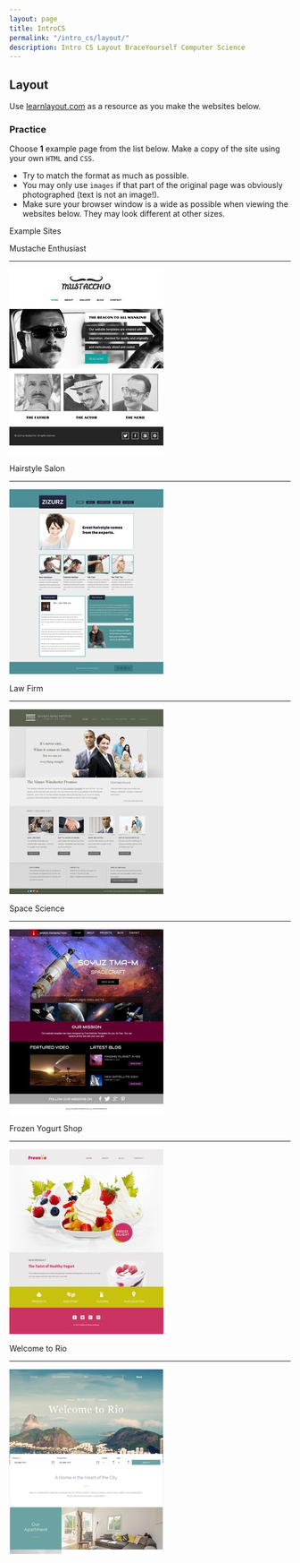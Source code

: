 ```yaml
---
layout: page
title: IntroCS
permalink: "/intro_cs/layout/"
description: Intro CS Layout BraceYourself Computer Science
---
```


## Layout

<div class="section" markdown="1">

Use [learnlayout.com](http://learnlayout.com) as a resource as you make the websites below.

</div>

### Practice

<div class="section" markdown="1">

Choose **1** example page from the list below. Make a copy of the site using your own <code>HTML</code> and <code>CSS</code>.

* Try to match the format as much as possible.
* You may only use <code>images</code> if that part of the original page was obviously photographed (text is not an image!).
* Make sure your browser window is a wide as possible when viewing the websites below. They may look different at other sizes.

<p class="break"></p>

<p class="section-title callout">Example Sites</p>

<p class="site-label">Mustache Enthusiast</p><hr class="site">
<a href="https://freewebsitetemplates.com/preview/mustacheenthusiast/index.html">
  <img class="site" src="/public/img/sites/mustache.jpg">
</a>

<p class="site-label">Hairstyle Salon</p><hr class="site">
<a href="https://freewebsitetemplates.com/preview/hairstylesalon/index.html">
  <img class="site" src="/public/img/sites/hairsalon.jpg">
</a>

<p class="site-label">Law Firm</p><hr class="site">
<a href="https://freewebsitetemplates.com/preview/lawfirm/index.html">
  <img class="site" src="/public/img/sites/lawfirm.jpg">
</a>

<p class="site-label">Space Science</p><hr class="site">
<a href="https://freewebsitetemplates.com/preview/space-science/index.html">
  <img class="site" src="/public/img/sites/space.jpg">
</a>

<p class="site-label">Frozen Yogurt Shop</p><hr class="site">
<a href="https://freewebsitetemplates.com/preview/frozenyogurtshop/index.html">
  <img class="site" src="/public/img/sites/yogurt.jpg">
</a>

<p class="site-label">Welcome to Rio</p><hr class="site">
<a href="https://freewebsitetemplates.com/website/welcomerio/">
  <img class="site" src="/public/img/sites/rio.jpg">
</a>

</div>